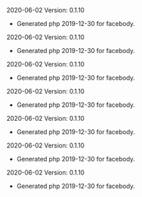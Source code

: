 2020-06-02 Version: 0.1.10
- Generated php 2019-12-30 for facebody.

2020-06-02 Version: 0.1.10
- Generated php 2019-12-30 for facebody.

2020-06-02 Version: 0.1.10
- Generated php 2019-12-30 for facebody.

2020-06-02 Version: 0.1.10
- Generated php 2019-12-30 for facebody.

2020-06-02 Version: 0.1.10
- Generated php 2019-12-30 for facebody.

2020-06-02 Version: 0.1.10
- Generated php 2019-12-30 for facebody.

2020-06-02 Version: 0.1.10
- Generated php 2019-12-30 for facebody.

